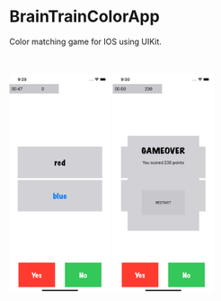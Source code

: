 # BrainTrainColorApp
 
 Color matching game for IOS using UIKit.
 
<br/><br/>
<img src="ReadMeImg/gameScreen.png" width="180">
<img src="ReadMeImg/restartMenu.png" width="180">
